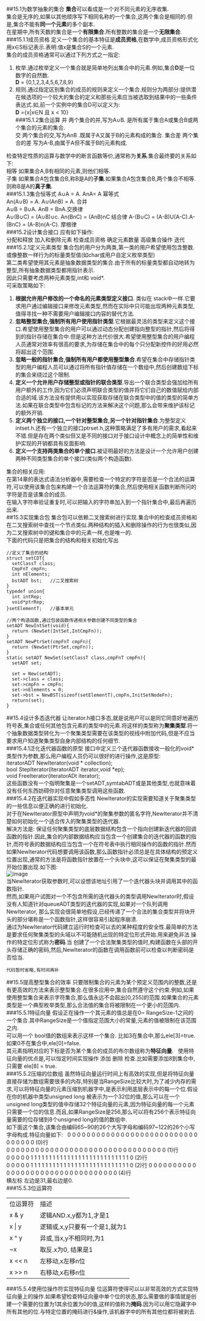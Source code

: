 ##15.1为数学抽象的集合
**集合**可以看成是一个对不同元素的无序收集.  
集合是无序的,如果以其他顺序写下相同名称的一个集合,这两个集合是相同的.但是,集合不能有**同一个元素**的多个副本.  
在星期中,所有天数的集合是一个**有限集合**.所有整数的集合是一个**无限集合**.  
###15.1.1成员资格
定义一个集合的基本特征是**成员资格**,在数学中,成员资格形式化用x∈S标记表示.表明:值x是集合S的一个元素.  
集合的成员资格通常可以通过下列方式之一指定:  
1. 枚举.通过枚举定义一个集合就是简单地列出集合中的元素.例如,集合**D**是一位数字的自然数.  
**D** = {0,1,2,3,4,5,6,7,8,9}  
2. 规则.通过指定区别集合的成员的规则来定义一个集合.规则分为两部分:提供潜在候选项的一个较大的集合的定义和那些元素应当被选取到结果中的一些条件表达式.如,前一个实例中的集合D可以定义为:  
**D** ={x|x∈N 且 x < 10}  
###15.1.2集合运算
并 两个集合的并,写为A∪B. 是所有属于集合A或集合B或两个集合的元素的集合.  
交 两个集合的交,写为AnB .既属于A又属于B的元素构成的集合.
集合差 两个集合的差 写为A-B,由属于A但不属于B的元素构成.  

检查特定性质的运算与数学中的断言函数等价,通常称为**关系**.集合最终要的关系如下:  
相等 如果集合A,B有相同的元素,则他们相等.  
子集 如果集合A包含集合B,称B是A的**子集**.如果集合A包含集合B,两个集合不相等.则称B是A的**真子集**.  
###15.1.3集合恒等式
A∪A = A. AnA= A 幂等式  
An(A∪B) = A. A∪(AnB) = A. 合并  
A∪B = B∪A. AnB = BnA.交换律  
A∪(B∪C) = (A∪B)∪c. An(BnC) = (AnB)nC 结合律
A-(B∪C) = (A-B)U(A-C).A-(BnC) = (A-B)n(A-C). 摩根律  
###15.2设计集合接口
应有如下操作:  
分配和释放 加入和删除元素 检查成员资格 确定元素数量 高级集合操作 迭代  
###15.2.1定义元素类型
集合包的用户分为两类,第一类的用户希望使用包含整数.或像整数一样行为的标量类型值(如char或用户自定义枚举类型)  
第二类希望使用其元素是抽象数据类型的集合.由于所有的标量类型都自动地转为整型,所有抽象数据类型都用指针表示.  
因此只需要考虑两种元素类型,int和 void\*.  
可采取策略如下:  
1. **根据允许用户修改的一个命名的元素类型定义接口**. 类似在 stack中一样.它要求用户通过编辑接口来修改元素类型,然而在实际中只可能出现两种元素类型,值得寻找一种不需要用户编辑接口内容的替代方法.  
2. **忽略整型集合,强制所有用户使用指针类型**.它根据最灵活的类型来定义这个接口.希望使用整型集合的用户可以通过动态分配创建指向整型的指针,然后将得到的指针存储在集合中.但是这种方法代价很大.希望使用整型集合的用户编程人员通常对效率有很高的要求,为存储在集合中的每个只分配新控件的好用必然将超出这个范围.  
3. **忽略一般的指针集合,强制所有用户都使用整型集合**.希望在集合中存储指针类型的用户编程人员可以通过将所有指针值存储在一个数组中,然后创建数组下标的集合来绕过这个限制.  
4. **定义一个允许用户存储整型或指针的联合类型**.导出一个联合类型会强加给所有用户额外的工作,因为它们必须声明联合类型的值并将它们自己的数值赋给内部合适的域.该方法没有提供用以实现获取存储在联合类型中的值的类型的简单方法.如果在联合类型中包含标记的方法来解决这个问题,那么会带来维护该标记的额外开销.  
5. **定义两个独立的接口,一个针对整型集合,另一个针对指针集合**.为整型定义intset.h.还有一个独立的接口ptrset.h,这种策略满足了多有用户的需求,看起来不错.但是存在两个类似但又是不同的接口对于接口设计中概念上的简单性和维护实现的开销都具有反面影响.  
6. **定义一个支持两类集合的单个接口**.被证明最好的方法是设计一个允许用户创建两种不同类型集合的单个接口(类似两个构造函数).  
  
集合的相关应用:  
在第14章的表达式语法分析器中,需要检查一个特定的字符是否是一个合法的运算符,可以使用该集合包来构建一个合法运算符的集合,然后使用相关函数判断所问的字符是否是该集合的成员.  
在输入字符串验证重复时,可以把输入的字符串加入到一个指针集合中,最后再遍历出来.  
##15.3实现集合包
集合包可以依赖二叉搜索树进行实现.集合中的检查成员资格和在二叉搜索树中查找一个节点类似.两种结构的插入和删除操作的行为也很类似,因为二叉搜索树中的键和集合中的元素一样,也是唯一的.  
下面的代码只是把集合的结构和相关初始化写出
```
//定义了集合的结构
struct setCDT{
  setClassT class;
  CmpFnT cmpFn;
  int nElements;
  bstADT bst;   //二叉搜索树
}
typedef union{
  int intRep;
  void*ptrRep;
}setElementT;   //基本单元

//两个构造函数,通过包装函数传递相关参数创建不同类型的集合
setADT NewIntSet(void){ 
  return (NewSet(IntSet,IntCmpFn));
}
setADT NewPtrSet(cmpFnT cmpFn){
  return (NewSet(PtrSet,cmpFn));
}
static setADT NewSet(setClassT class,cmpFnT cmpFn){
  setADT set;
  
  set = New(setADT);
  set->class = class;
  set->cmpFn = cmpFn;
  set->nElements = 0;
  set->bst = NewBST(sizeof(setElementT),cmpFn,InitSetNodeFn);
  return(set);
}

```
##15.4设计多态迭代器
让iterator.h接口多态,就是说用户可以是同它同意好地遍历符号表,集合或任何其他包含元素的类型中的元素.将这样的类型称为**聚集类型**.将一个抽象数据类型转化为一个聚集类型需要在该类型的视线中附加代码,但是不应当要求用户知道聚集类型自身内部结构的任何细节.  
###15.4.1泛化迭代器函数的原型
接口中定义三个迭代器函数接收一般化的void\*类型作为参数,那么用户编程人员仍可以很好的进行操作,这是原型:  
iteratorADT NewIterator(void * collection);  
bool StepIterator(iteratorADT iterator,void \*ep);  
void FreeIterator(iteratorADt iterator);  
这些函数没有一个指明聚集是一个setADT,symtabADT或是其他类型,也就意味着没有任何东西妨碍你对任意聚集类型调用这些函数.  
###15.4.2在迭代器实现中假如多态性
NewIterator的实现需要知道关于聚集类型的一些信息以便正确的进行初始化.  
对于在NewIterator原型中声明为void\*的聚集参数的匿名字符,NewIterator并不清楚如何初始化一个适合传入的聚集类型的迭代器.  
解决方法是: 保证任何聚集类型的底层数据结构包含一个指向创建新迭代器的回调函数的指针.因此,集合的内部数据结构应当包含一个创建集合的迭代器的函数的指针,而符号表的数据结构应当包含一个在符号表中执行相同操作的函数的指针.然而如果NewIterator代码想要调用该函数,那么函数指针必须总是在具体结构的预定义位置出现,通常的方法是将函数指针放置在一个头块中,这可以保证在聚集类型的最开始位置出现.如下图:  
![image](https://github.com/nightriain/c/blob/master/Image/迭代器多态图.jpg)  
当NewIterator获取参数时,可以设想该地址引用了一个迭代器头块并调用其中的函数指针.  
然而,如果用户试图对一个不包含所需的迭代器头的类型调用NewIterator时,假设没有人知道针对queueADT类型的迭代器的实现,如果对一个队列调用 NewIterator, 那么实现会很简单地假设,已经传递了一个合法的集合类型并将块开头的部分堪称是一个函数指针,这样很容易引起程序崩溃.  
通过为NewIterator代码建立运行时检查可以去的某种程度的安全性.最简单的方法是要求任何聚集类型的头域以不可能随机出现的特定位形式开始.用来避免非法 操作的特定位形式称为**密码**.当 创建了一个合法聚集类型的值时,构建函数在头部的开头存储正确的密码,然后,NewIterator的函数在调用函数前可以检查以判断密码是否恰当.  
```
代码暂时省略,有时间再补
```
##15.5提高整型集合的效率
只要限制集合的元素为某个预定义范围内的整数,还是有更高效的方法来表示整型集合.在很多应用中,集合自然遵守这个约束.例如,如果使用整型集合来表示字符集合,那么值永远不会超出[0,255]的范围.如果集合的元素类型是一个典型枚举类型,那么合法值的集合将被限制在一个更小的范围内.  
###15.5.1特征向量
假设正在操作一个其元素的值总是在0~ RangeSize-1之间的一个集合.其中RangeSize是一个值指定范围大小的常量,元素的值被限制在该范围之内.  
可以用一个 bool值的数组来表示这样一个集合. 比如3在集合中,那么ele[3]=true. 如果0不在集合中,ele[0]=false.  
其元素指明对应的下标是否为某个集合的成员的布尔数组称为**特征向量**.  
使用特征向量的优点是,可以恒定时间实现操作 添加 删除 检查.比如需要添加8到集合中,只需要 ele[8] = true.  
###15.5.2压缩的位数组
虽然特征向量运行时间上有高效的实现,但是将特征向量直接存储为数组需要很多的内存,特别是当RangeSize比较大时,为了减少内存的需求,可以将特征向量的元素压缩到机器字中,是表示利用底层表示中的每一个位.假设在你的机器中类型unsigned long 被表示为一个32位的值,那么可以在一个unsigned long类型的值中存储32个特征向量的元素,因为特征向量的每一个元素只需要一个位的信息.而且,如果RangeSize是256,那么可以将有256个表示特征向量需要的位存储到8个unsigned long的值的数组中.  
如下面这个集合,该集合由编码65~90的26个大写字母和编码97~122的26个小写字母构成.特征向量如下:  
0 0 0 0 0 0 0 0 0 0 0 0 0 0 0 0 0 0 0 0 0 0 0 0 0 0 0 0 0 0 0 0 0 (0)行  
0 0 0 0 0 0 0 0 0 0 0 0 0 0 0 0 0 0 0 0 0 0 0 0 0 0 0 0 0 0 0 0 0 (1)行  
0 0 0 0 0 1 1 1 1 1 1 1 1 1 1 1 1 1 1 1 1 1 1 1 1 1 1 1 1 1 1 1 0 (2)行  
0 0 0 0 0 1 1 1 1 1 1 1 1 1 1 1 1 1 1 1 1 1 1 1 1 1 1 1 1 1 1 1 0 (2)行
0 0 0 0 0 0 0 0 0 0 0 0 0 0 0 0 0 0 0 0 0 0 0 0 0 0 0 0 0 0 0 0 0 (4)行  
横左标  左边是31,最右边是0.  
###15.5.3位运算符
<table>
<tr><td>位运算符</td><td>描述</td></tr>
<tr><td>x & y</td><td>逻辑AND.x,y都为1,才是1</td></tr>
<tr><td>x | y</td><td>逻辑或,x,y只要有一个是1,就为1</td></tr>
<tr><td>x ^ y</td><td>异或,当x,y不相同时,为1</td></tr>
<tr><td>~x</td><td>取反.x为0, 结果是1</td></tr>
<tr><td>x << n </td><td>左移动,x左移n位</td></tr>
<tr><td>x >> n</td><td>右移动,x右移n位</td></tr>
</table>  

###15.5.4使用位操作符实现特征向量
位运算符使得可以以非常高效的方式实现特征向量上的操作.如果希望检查特征向量中单个位的状态,那么需要做的事情就是创建一个需要的位置为1其余位置为0的值,这样的值称为**掩码**.因为可以用它隐藏字中所有其他的位.与特定位置的掩码进行&操作,该机器字中的所有其他位都将被剥去.  
